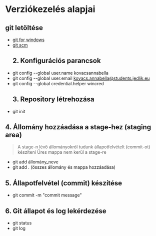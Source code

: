 # Verziókezelés alapjai
## git letöltése
 - [git for windows](https://gitforwindows.org/)
 - [git scm](https://git-scm.com/)
   ## 2. Konfigurációs parancsok
 - git config --global user.name kovacsannabella
 - git config --global user.email kovacs.annabella@students.jedlik.eu
 - git config --global credential.helper wincred
   ## 3. Repository létrehozása
 - git init
  ## 4. Állomány hozzáadása a stage-hez (staging area)
  > A stage-n lévő állományokról tudunk állapotfelvételt (commit-ot) készíteni
  > Üres mappa nem kerül a stage-re
 - git add állomány_neve
 - git add . (összes állomány és mappa hozzáadása)
  ## 5. Állapotfelvétel (commit) készítése
 - git commit -m "commit message"
  ## 6. Git állapot és log lekérdezése
  - git status
  - git log